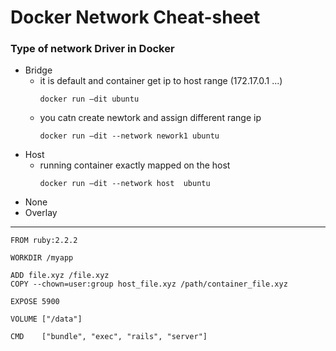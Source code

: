 # Docker Network Cheat-sheet

### Type of network Driver in Docker

* Bridge
  	- it is default and container get ip to host range (172.17.0.1 ...)
  	  ```     
	  docker run –dit ubuntu  
  	  ```
   	- you catn create newtork and assign different range ip
   	  ```
	  docker run –dit --network nework1 ubuntu  
	  ```
* Host
  	- running container exactly mapped on the host
  	  ```
	  docker run –dit --network host  ubuntu
  	  ```
* None
* Overlay
-----------------------------------------------------------------


```
FROM ruby:2.2.2

WORKDIR /myapp

ADD file.xyz /file.xyz
COPY --chown=user:group host_file.xyz /path/container_file.xyz

EXPOSE 5900

VOLUME ["/data"]

CMD    ["bundle", "exec", "rails", "server"]

```
